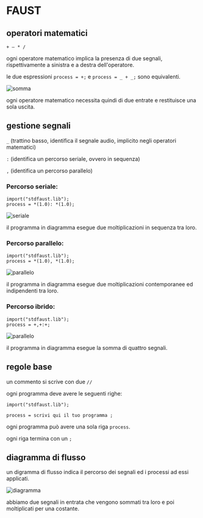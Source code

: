 # FAUST

## operatori matematici

`+ – * /`

ogni operatore matematico implica la presenza di due segnali, rispettivamente a sinistra e a destra dell'operatore.

le due espressioni `process = +;` e `process = _ + _;` sono equivalenti.

![somma](https://raw.githubusercontent.com/LSSN/appunti/master/code/somma-svg/process.png)

ogni operatore matematico necessita quindi di due entrate e restituisce una sola uscita.

## gestione segnali

`_` (trattino basso, identifica il segnale audio, implicito negli operatori matematici)

`:` (identifica un percorso seriale, ovvero in sequenza)

`,` (identifica un percorso parallelo)

### Percorso seriale:

```
import("stdfaust.lib");
process = *(1.0): *(1.0);
```

![seriale](https://raw.githubusercontent.com/LSSN/appunti/master/code/seriale-svg/process.png)

il programma in diagramma esegue due moltiplicazioni in sequenza tra loro.

### Percorso parallelo:

```
import("stdfaust.lib");
process = *(1.0), *(1.0);
```

![parallelo](https://raw.githubusercontent.com/LSSN/appunti/master/code/parallelo-svg/process.png)

il programma in diagramma esegue due moltiplicazioni contemporanee ed indipendenti tra loro.

### Percorso ibrido:

```
import("stdfaust.lib");
process = +,+:+;
```

![parallelo](https://raw.githubusercontent.com/LSSN/appunti/master/code/ibrido-svg/process.png)

il programma in diagramma esegue la somma di quattro segnali.

## regole base

un commento si scrive con due `//`

ogni programma deve avere le seguenti righe:

```
import("stdfaust.lib");

process = scrivi qui il tuo programma ;
```
ogni programma può avere una sola riga `process`.

ogni riga termina con un `;`

## diagramma di flusso

un digramma di flusso indica il percorso dei segnali ed i processi ad essi applicati.

![diagramma](https://raw.githubusercontent.com/LSSN/appunti/master/code/diagramma-svg/process.png)

abbiamo due segnali in entrata che vengono sommati tra loro e poi moltiplicati per una costante.
